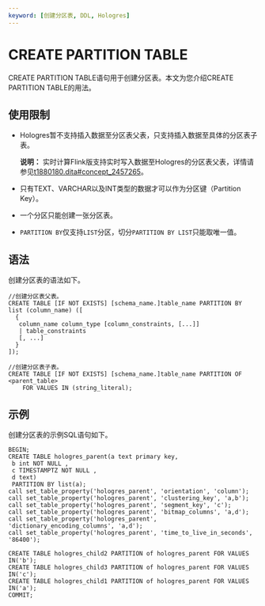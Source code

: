 ```yaml
---
keyword: [创建分区表, DDL, Hologres]
---
```


# CREATE PARTITION TABLE

CREATE PARTITION TABLE语句用于创建分区表。本文为您介绍CREATE PARTITION TABLE的用法。

## 使用限制

-   Hologres暂不支持插入数据至分区表父表，只支持插入数据至具体的分区表子表。

    **说明：** 实时计算Flink版支持实时写入数据至Hologres的分区表父表，详情请参见[t1880180.dita\#concept\_2457265](/intl.zh-CN/数据接入/大数据/实时计算Flink版/使用实时数据API写入分区父表.md)。

-   只有TEXT、VARCHAR以及INT类型的数据才可以作为分区键（Partition Key）。
-   一个分区只能创建一张分区表。
-   `PARTITION BY`仅支持`LIST`分区，切分`PARTITION BY LIST`只能取唯一值。

## 语法

创建分区表的语法如下。

```
//创建分区表父表。
CREATE TABLE [IF NOT EXISTS] [schema_name.]table_name PARTITION BY list (column_name) ([
  {
   column_name column_type [column_constraints, [...]]
   | table_constraints
   [, ...]
  }
]);

//创建分区表子表。
CREATE TABLE [IF NOT EXISTS] [schema_name.]table_name PARTITION OF <parent_table>
    FOR VALUES IN (string_literal);
```

## 示例

创建分区表的示例SQL语句如下。

```
BEGIN;
CREATE TABLE hologres_parent(a text primary key,
 b int NOT NULL , 
 c TIMESTAMPTZ NOT NULL , 
 d text)
 PARTITION BY list(a);
call set_table_property('hologres_parent', 'orientation', 'column');
call set_table_property('hologres_parent', 'clustering_key', 'a,b'); 
call set_table_property('hologres_parent', 'segment_key', 'c');
call set_table_property('hologres_parent', 'bitmap_columns', 'a,d'); 
call set_table_property('hologres_parent', 'dictionary_encoding_columns', 'a,d'); 
call set_table_property('hologres_parent', 'time_to_live_in_seconds', '86400');

CREATE TABLE hologres_child2 PARTITION of hologres_parent FOR VALUES IN('b');
CREATE TABLE hologres_child3 PARTITION of hologres_parent FOR VALUES IN('c');
CREATE TABLE hologres_child1 PARTITION of hologres_parent FOR VALUES IN('a');
COMMIT;
```

